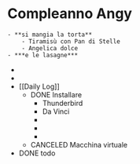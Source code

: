 # Compleanno Angy
	- **si mangia la torta**
		- Tiramisù con Pan di Stelle
		- Angelica dolce
	- ***e le lasagne***
-
-
- [[Daily Log]]
	- DONE Installare
		- Thunderbird
		- Da Vinci
		-
		-
		-
	- CANCELED Macchina virtuale
- DONE  todo